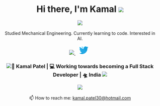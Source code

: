 <div align='center'>
  <h1>Hi there, I'm Kamal <img src="https://media.giphy.com/media/hvRJCLFzcasrR4ia7z/giphy.gif" width="25px"> </h1>
  <img src="https://pronoun.cyou/x/y?subject=He&object=Him&height=20"> 
</div>

<p align='center'>
 Studied Mechanical Engineering. Currently learning to code. Interested in AI.
</p>

<p align='center'>
 <a href="https://www.linkedin.com/in/hemant-j-85518a195/"><img height="30" src="https://raw.githubusercontent.com/kkratos/kkratos/master/linkedin.png?raw=true">  </a>&nbsp;&nbsp;
 <a href="https://twitter.com/camalpatel"><img height="30" src="https://raw.githubusercontent.com/kkratos/kkratos/master/twitter.png?raw=true"></a>&nbsp;&nbsp;
</p>

<div align="center">
<h3><img src="https://media.giphy.com/media/WUlplcMpOCEmTGBtBW/giphy.gif" width="30">👦 Kamal Patel | 💻 Working towards becoming a Full Stack Developer | 🛸 India <img src="https://media.giphy.com/media/l41lGnjHehZGMixr2/giphy.gif" width="30"></h3>
</div>

<p align='center'>
  <a href="#"><img src="https://github-readme-stats.vercel.app/api?username=kkratos"/></a>
</p>

<p align='center'>
  📫 How to reach me: <a href='mailto:kamal.patel30@hotmail.com'>kamal.patel30@hotmail.com</a>
</p>
